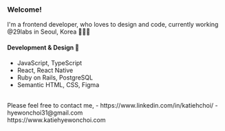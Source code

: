 ### Welcome!

I'm a frontend developer, who loves to design and code, currently working @29labs in Seoul, Korea 👩🏻‍💻 
<br>

#### Development & Design 🌱 
- JavaScript, TypeScript
- React, React Native
- Ruby on Rails, PostgreSQL
- Semantic HTML, CSS, Figma

<br>
Please feel free to contact me,
- https://www.linkedin.com/in/katiehchoi/
- hyewonchoi31@gmail.com
<br>
https://www.katiehyewonchoi.com

<!--
**katiehyewonchoi/katiehyewonchoi** is a ✨ _special_ ✨ repository because its `README.md` (this file) appears on your GitHub profile.

Here are some ideas to get you started:

- 🔭 I’m currently working on ...
- 🌱 I’m currently learning ...
- 👯 I’m looking to collaborate on ...
- 🤔 I’m looking for help with ...
- 💬 Ask me about ...
- 📫 How to reach me: ...
- 😄 Pronouns: ...
- ⚡ Fun fact: ...
-->

